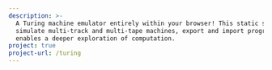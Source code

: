 ```yaml
---
description: >-
  A Turing machine emulator entirely within your browser! This static site can 
  simulate multi-track and multi-tape machines, export and import programs, and 
  enables a deeper exploration of computation.
project: true
project-url: /turing
---
```

